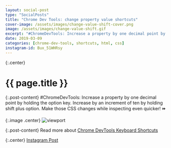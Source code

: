 ```yaml
---
layout: social-post
type: "SocialPosts"
title: "Chrome Dev Tools: change property value shortcuts"
cover-image: /assets/images/change-value-shift-cover.png
image: /assets/images/change-value-shift.gif
excerpt: "#ChromeDevTools: Increase a property by one decimal point by holding the option key..."
date: 2019-03-09
categories: [chrome-dev-tools, shortcuts, html, css]
instagram-id: Bux_51WHRsy
---
```

{:.center}
# {{ page.title }}

{:.post-content}
#ChromeDevTools: Increase a property by one decimal point by holding the option key. Increase by an increment of ten by holding shift plus option. Make those CSS changes while inspecting even quicker! ⏩

{:.image .center}
![viewport]({{page.image}})

{:.post-content}
Read more about <a href="https://developers.google.com/web/tools/chrome-devtools/shortcuts" target="_blank">Chrome DevTools Keyboard Shortcuts</a>

{:.center}
<a class="insta-link" href="https://www.instagram.com/p/{{page.instagram-id}}" target="_blank">Instagram Post</a>
